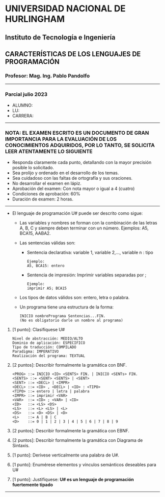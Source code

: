 # UNIVERSIDAD NACIONAL DE HURLINGHAM

## Instituto de Tecnología e Ingeniería

## CARACTERÍSTICAS DE LOS LENGUAJES DE PROGRAMACIÓN

### Profesor: Mag. Ing. Pablo Pandolfo

---

### Parcial julio 2023

* ALUMNO:  
* LU:
* CARRERA:

---

### NOTA: EL EXAMEN ESCRITO ES UN DOCUMENTO DE GRAN IMPORTANCIA PARA LA EVALUACIÓN DE LOS CONOCIMIENTOS ADQUIRIDOS, POR LO TANTO, SE SOLICITA LEER ATENTAMENTE LO SIGUIENTE

* Responda claramente cada punto, detallando con la mayor precisión posible lo solicitado.
* Sea prolijo y ordenado en el desarrollo de los temas.
* Sea cuidadoso con las faltas de ortografía y sus oraciones.
* No desarrollar el examen en lápiz.
* Aprobación del examen: Con nota mayor o igual a 4 (cuatro)
* Condiciones de aprobación: 60%
* Duración de examen: 2 horas.

---

* El lenguaje de programación U# puede ser descrito como sigue:
  * Las variables y nombres se forman con la combinación de las letras A, B, C y siempre deben terminar con un número. Ejemplos: A5, BCA15, AABA2.
  * Las sentencias válidas son:
    * Sentencia declarativa: variable 1, variable 2,..., variable n : tipo

        ```plain
        Ejemplo:
        A5, BCA15: entero
        ```

    * Sentencia de impresión: Imprimir variables separadas por ;

        ```plain
        Ejemplo: 
        imprimir A5; BCA15
        ```

  * Los tipos de datos válidos son: entero, letra o palabra.
  * Un programa tiene una estructura de la forma:

    ```plain
    INICIO nombrePrograma Sentencias...FIN.
    (No es obligatorio darle un nombre al programa)
    ```

1. [1 punto]: Clasifíquese U#

    ```plain
    Nivel de abstracción: MEDIO/ALTO
    Dominio de aplicación: ESPECIFICO
    Tipo de traducción: COMPILADO
    Paradigma: IMPERATIVO
    Realización del programa: TEXTUAL
    ```

1. [2 puntos]: Describir formalmente la gramática con BNF.

    ```grammar
    <PROG> ::= INICIO <ID> <SENTS> FIN. | INICIO <SENTs> FIN.
    <SENTS> ::= <SENT> <SENTS> | <SENT>
    <SENT> ::= <DECL> | <IMPR>
    <DECL> ::= <ID> , <DECL> | <ID> : <TIPO>
    <TIPO> ::= entero | letra | palabra
    <IMPR> ::= imprimir <VAR>
    <VAR>  ::= <ID> ; <VAR> | <ID>
    <ID>   ::= <LS> <DS>
    <LS>   ::= <L> <LS> | <L>
    <DS>   ::= <D> <DS> | <D>
    <L>    ::= A | B | C
    <D>    ::= 0 | 1 | 2 | 3 | 4 | 5 | 6 | 7 | 8 | 9
    ```

1. [2 puntos]: Describir formalmente la gramática con EBNF.
1. [2 puntos]: Describir formalmente la gramática con Diagrama de Sintaxis.
1. [1 punto]: Derívese verticalmente una palabra de U#.
1. [1 punto]: Enumérese elementos y vínculos semánticos deseables para U#
1. [1 punto]: Justifíquese: **U# es un lenguaje de programación fuertemente tipado**

---
